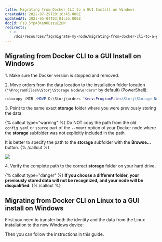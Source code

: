 ```yaml
---
title: Migrating from Docker CLI to a GUI Install on Windows
createdAt: 2022-07-29T20:16:45.000Z
updatedAt: 2023-05-04T03:01:55.000Z
docId: PsB_5Yp43KeN0DszuE2DN
redirects:
  - >-
    /dcs/resources/faq/migrate-my-node/migrating-from-docker-cli-to-a-gui-install-on-windows
---
```


## Migrating from Docker CLI to a GUI Install on Windows

1\. Make sure the Docker version is stopped and removed.

2\. Move orders from the data location to the installation folder location (`"%ProgramFiles%\Storj\Storage Node\orders"` by default) (PowerShell):

```powershell
robocopy /MIR /MOVE D:\Storj\orders "$env:ProgramFiles\Storj\Storage Node\orders"
```

3\. Point to the same exact **storage** folder where you were previously storing the data.&#x20;

{% callout type="warning"  %} 
Do NOT copy the path from the old `config.yaml` or `source` part of the `--mount` option of your Docker node where the **storage** subfolder was not explicitly included in the path.

It is better to specify the path to the **storage** subfolder with the **Browse...** button.
{% /callout %}

![](https://archbee-image-uploads.s3.amazonaws.com/kv3plx2xmXcUGcVl4Lttj/1ObCw2xLut_f0t9c1E9Jl_image.png)

4\. Verify the complete path to the correct **storage** folder on your hard drive.

{% callout type="danger"  %} 
**If you choose a different folder, your previously stored data will not be recognized, and your node will be disqualified**.
{% /callout %}

## Migrating from Docker CLI on Linux to a GUI install on Windows

First you need to transfer both the identity and the data from the Linux installation to the new Windows device: [](docId\:jEntWNvi2M6Eo74NICIJg)&#x20;

Then you can follow the instructions in this guide.
